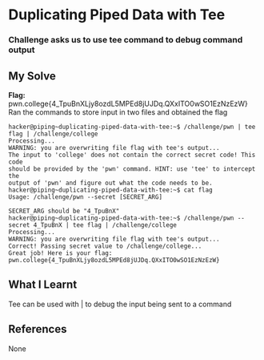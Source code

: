 # Duplicating Piped Data with Tee
### Challenge asks us to use tee command to debug command output


## My Solve
**Flag:** pwn.college{4_TpuBnXLjy8ozdL5MPEd8jUJDq.QXxITO0wSO1EzNzEzW}
Ran the commands to store input in two files and obtained the flag


```
hacker@piping~duplicating-piped-data-with-tee:~$ /challenge/pwn | tee flag | /challenge/college
Processing...
WARNING: you are overwriting file flag with tee's output...
The input to 'college' does not contain the correct secret code! This code
should be provided by the 'pwn' command. HINT: use 'tee' to intercept the
output of 'pwn' and figure out what the code needs to be.
hacker@piping~duplicating-piped-data-with-tee:~$ cat flag
Usage: /challenge/pwn --secret [SECRET_ARG]

SECRET_ARG should be "4_TpuBnX"
hacker@piping~duplicating-piped-data-with-tee:~$ /challenge/pwn --secret 4_TpuBnX | tee flag | /challenge/college
Processing...
WARNING: you are overwriting file flag with tee's output...
Correct! Passing secret value to /challenge/college...
Great job! Here is your flag:
pwn.college{4_TpuBnXLjy8ozdL5MPEd8jUJDq.QXxITO0wSO1EzNzEzW}
```

## What I Learnt
Tee can be used with | to debug the input being sent to a command

## References
None